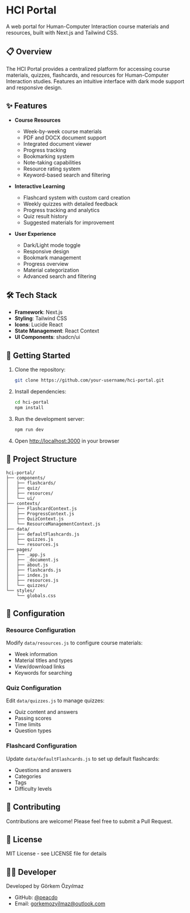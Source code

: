 # HCI Portal

A web portal for Human-Computer Interaction course materials and resources, built with Next.js and Tailwind CSS.

## 📋 Overview

The HCI Portal provides a centralized platform for accessing course materials, quizzes, flashcards, and resources for Human-Computer Interaction studies. Features an intuitive interface with dark mode support and responsive design.

## ✨ Features

- **Course Resources**
    - Week-by-week course materials
    - PDF and DOCX document support
    - Integrated document viewer
    - Progress tracking
    - Bookmarking system
    - Note-taking capabilities
    - Resource rating system
    - Keyword-based search and filtering

- **Interactive Learning**
    - Flashcard system with custom card creation
    - Weekly quizzes with detailed feedback
    - Progress tracking and analytics
    - Quiz result history
    - Suggested materials for improvement

- **User Experience**
    - Dark/Light mode toggle
    - Responsive design
    - Bookmark management
    - Progress overview
    - Material categorization
    - Advanced search and filtering

## 🛠️ Tech Stack

- **Framework**: Next.js
- **Styling**: Tailwind CSS
- **Icons**: Lucide React
- **State Management**: React Context
- **UI Components**: shadcn/ui

## 🚀 Getting Started

1. Clone the repository:
   ```bash
   git clone https://github.com/your-username/hci-portal.git
   ```

2. Install dependencies:
   ```bash
   cd hci-portal
   npm install
   ```

3. Run the development server:
   ```bash
   npm run dev
   ```

4. Open [http://localhost:3000](http://localhost:3000) in your browser

## 📁 Project Structure

```
hci-portal/
├── components/
│   ├── flashcards/
│   ├── quiz/
│   ├── resources/
│   └── ui/
├── contexts/
│   ├── FlashcardContext.js
│   ├── ProgressContext.js
│   ├── QuizContext.js
│   └── ResourceManagementContext.js
├── data/
│   ├── defaultFlashcards.js
│   ├── quizzes.js
│   └── resources.js
├── pages/
│   ├── _app.js
│   ├── _document.js
│   ├── about.js
│   ├── flashcards.js
│   ├── index.js
│   ├── resources.js
│   └── quizzes/
└── styles/
    └── globals.css
```

## 🔧 Configuration

### Resource Configuration
Modify `data/resources.js` to configure course materials:
- Week information
- Material titles and types
- View/download links
- Keywords for searching

### Quiz Configuration
Edit `data/quizzes.js` to manage quizzes:
- Quiz content and answers
- Passing scores
- Time limits
- Question types

### Flashcard Configuration
Update `data/defaultFlashcards.js` to set up default flashcards:
- Questions and answers
- Categories
- Tags
- Difficulty levels

## 🤝 Contributing

Contributions are welcome! Please feel free to submit a Pull Request.

## 📝 License

MIT License - see LICENSE file for details

## 👨‍💻 Developer

Developed by Görkem Özyılmaz
- GitHub: [@peacdo](https://github.com/peacdo)
- Email: gorkemozyilmaz@outlook.com
